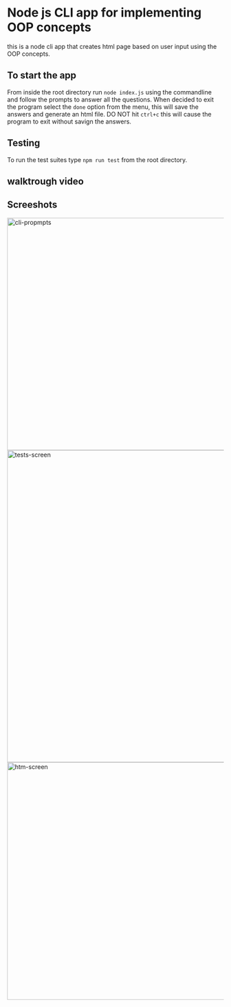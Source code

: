 # Node js CLI app for implementing OOP concepts
this is a node cli app that creates html page based on user input using the OOP concepts.

## To start the app
From inside the root directory run ```node index.js``` using the commandline and follow the prompts to answer all the questions.
When decided to exit the program select the ```done``` option from the menu, this will save the answers and generate an html file. DO NOT hit ```ctrl+c```  this will cause the program to exit without savign the answers.

## Testing
To run the test suites type ```npm run test``` from the root directory.

## walktrough video


## Screeshots

<img width="539" alt="cli-propmpts" src="https://user-images.githubusercontent.com/91281668/145691893-8c6da29c-2d6b-42bc-ad6a-3c1c2e419263.png">

<img width="724" alt="tests-screen" src="https://user-images.githubusercontent.com/91281668/145691709-a7e11e9d-c59e-40be-aa5b-f86674649a20.png">

<img width="551" alt="htm-screen" src="https://user-images.githubusercontent.com/91281668/145691847-b976fb84-111b-49de-ac24-84c745456d21.png">
